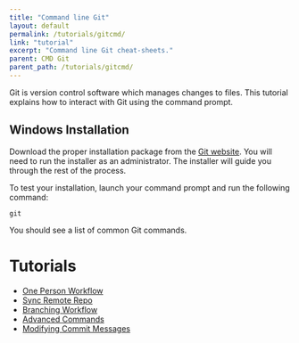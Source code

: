 ```yaml
---
title: "Command line Git"
layout: default
permalink: /tutorials/gitcmd/
link: "tutorial"
excerpt: "Command line Git cheat-sheets."
parent: CMD Git
parent_path: /tutorials/gitcmd/
---
```

Git is version control software which manages changes to files. This tutorial explains how to interact with Git using the command prompt.

## Windows Installation
Download the proper installation package from the [Git website](https://git-scm.com/download/win). You will need to run the installer as an administrator. The installer will guide you through the rest of the process.

To test your installation, launch your command prompt and run the following command:

```
git
```

You should see a list of common Git commands.


# Tutorials

* [One Person Workflow](one-person-workflow.html)
* [Sync Remote Repo](sync-remote.html)
* [Branching Workflow](branching-workflow.html)
* [Advanced Commands](advanced-commands.html)
* [Modifying Commit Messages](modifying-commit-messages.html)